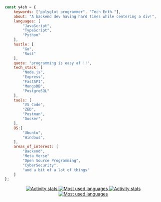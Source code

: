 ```javascript
const y4sh = {
    keywords: ["polyglot programmer", "Tech Enth."],
    about: "A backend dev having hard times while centering a div!",
    languages: [
        "JavaScript",
        "TypeScript",
        "Python"
    ],
    hustle: [
        "Go",
        "Rust"
    ],
    quote: "programming is easy af !!",
    tech_stack: [
        "Node.js",
        "Express",
        "FastAPI",
        "MongoDB",
        "PostgreSQL"
    ],
    tools: [
        "VS Code",
        "ZED",
        "Postman",
        "Docker",
    ],
    OS:[
        "Ubuntu",
        "Windows",
    ],
    areas_of_interest: [
        "Backend",
        "Meta Verse"
        "Open Source Programming",
        "CyberSecurity",
        "and a bit of a lot of things"
    ]
};

```
<div align="center">
<a href="https://github.com/ctrly4sh#gh-light-mode-only">
<img alt="Activity stats" src="https://github-readme-streak-stats.herokuapp.com/?theme=github&user=ctrly4sh&hide_border=true&date_format=%5BY%20%5DM%20j#gh-light-mode-only" />
<img alt="Most used languages" src="https://github-readme-stats.vercel.app/api/top-langs/?username=ctrly4sh&layout=compact&hide_border=true#gh-light-mode-only" />
</a>
<a href="https://github.com/everdrone#gh-dark-mode-only">
<img alt="Activity stats" src="https://github-readme-streak-stats.herokuapp.com/?theme=github-dark&user=ctrly4sh&hide_border=true&date_format=%5BY%20%5DM%20j#gh-dark-mode-only" />
<img alt="Most used languages" src="https://github-readme-stats.vercel.app/api/top-langs/?username=ctrly4sh&layout=compact&hide_border=true&theme=github_dark#gh-dark-mode-only" />
</a>
</div>
